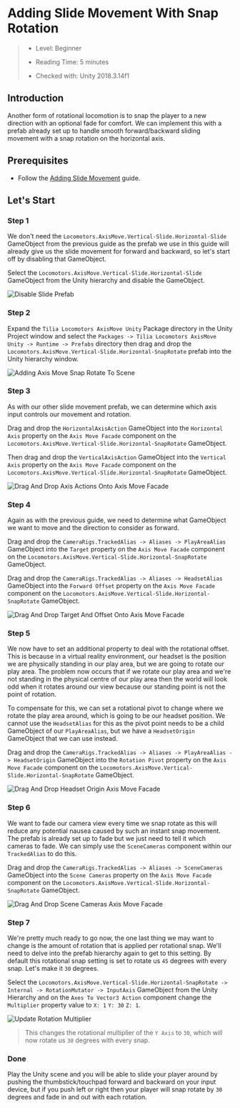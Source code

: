 # Adding Slide Movement With Snap Rotation

> * Level: Beginner
>
> * Reading Time: 5 minutes
>
> * Checked with: Unity 2018.3.14f1

## Introduction

Another form of rotational locomotion is to snap the player to a new direction with an optional fade for comfort. We can implement this with a prefab already set up to handle smooth forward/backward sliding movement with a snap rotation on the horizontal axis.

## Prerequisites

* Follow the [Adding Slide Movement] guide.

## Let's Start

### Step 1

We don't need the `Locomotors.AxisMove.Vertical-Slide.Horizontal-Slide` GameObject from the previous guide as the prefab we use in this guide will already give us the slide movement for forward and backward, so let's start off by disabling that GameObject.

Select the `Locomotors.AxisMove.Vertical-Slide.Horizontal-Slide` GameObject from the Unity hierarchy and disable the GameObject.

![Disable Slide Prefab](assets/images/DisableSlidePrefab.png)

### Step 2

Expand the `Tilia Locomotors AxisMove Unity` Package directory in the Unity Project window and select the `Packages -> Tilia Locomotors AxisMove Unity -> Runtime -> Prefabs` directory then drag and drop the `Locomotors.AxisMove.Vertical-Slide.Horizontal-SnapRotate` prefab into the Unity hierarchy window.

![Adding Axis Move Snap Rotate To Scene](assets/images/AddingAxisMoveSnapRotateToScene.png)

### Step 3

As with our other slide movement prefab, we can determine which axis input controls our movement and rotation.

Drag and drop the `HorizontalAxisAction` GameObject into the `Horizontal Axis` property on the `Axis Move Facade` component on the `Locomotors.AxisMove.Vertical-Slide.Horizontal-SnapRotate` GameObject.

Then drag and drop the `VerticalAxisAction` GameObject into the `Vertical Axis` property on the `Axis Move Facade` component on the `Locomotors.AxisMove.Vertical-Slide.Horizontal-SnapRotate` GameObject.

![Drag And Drop Axis Actions Onto Axis Move Facade](assets/images/DragAndDropAxisActionsOntoAxisMoveFacade.png)

### Step 4

Again as with the previous guide, we need to determine what GameObject we want to move and the direction to consider as forward.

Drag and drop the `CameraRigs.TrackedAlias -> Aliases -> PlayAreaAlias` GameObject into the `Target` property on the `Axis Move Facade` component on the `Locomotors.AxisMove.Vertical-Slide.Horizontal-SnapRotate` GameObject.

Drag and drop the `CameraRigs.TrackedAlias -> Aliases -> HeadsetAlias` GameObject into the `Forward Offset` property on the `Axis Move Facade` component on the `Locomotors.AxisMove.Vertical-Slide.Horizontal-SnapRotate` GameObject.

![Drag And Drop Target And Offset Onto Axis Move Facade](assets/images/DragAndDropTargetAndOffsetOntoAxisMoveFacade.png)

### Step 5

We now have to set an additional property to deal with the rotational offset. This is because in a virtual reality environment, our headset is the position we are physically standing in our play area, but we are going to rotate our play area. The problem now occurs that if we rotate our play area and we're not standing in the physical centre of our play area then the world will look odd when it rotates around our view because our standing point is not the point of rotation.

To compensate for this, we can set a rotational pivot to change where we rotate the play area around, which is going to be our headset position. We cannot use the `HeadsetAlias` for this as the pivot point needs to be a child GameObject of our `PlayAreaAlias`, but we have a `HeadsetOrigin` GameObject that we can use instead.

Drag and drop the `CameraRigs.TrackedAlias -> Aliases -> PlayAreaAlias -> HeadsetOrigin` GameObject into the `Rotation Pivot` property on the `Axis Move Facade` component on the `Locomotors.AxisMove.Vertical-Slide.Horizontal-SnapRotate` GameObject.

![Drag And Drop Headset Origin Axis Move Facade](assets/images/DragAndDropHeadsetOriginAxisMoveFacade.png)

### Step 6

We want to fade our camera view every time we snap rotate as this will reduce any potential nausea caused by such an instant snap movement. The prefab is already set up to fade but we just need to tell it which cameras to fade. We can simply use the `SceneCameras` component within our `TrackedAlias` to do this.

Drag and drop the `CameraRigs.TrackedAlias -> Aliases -> SceneCameras` GameObject into the `Scene Cameras` property on the `Axis Move Facade` component on the `Locomotors.AxisMove.Vertical-Slide.Horizontal-SnapRotate` GameObject.

![Drag And Drop Scene Cameras Axis Move Facade](assets/images/DragAndDropSceneCamerasAxisMoveFacade.png)

### Step 7

We're pretty much ready to go now, the one last thing we may want to change is the amount of rotation that is applied per rotational snap. We'll need to delve into the prefab hierarchy again to get to this setting. By default this rotational snap setting is set to rotate us `45` degrees with every snap. Let's make it `30` degrees.

Select the `Locomotors.AxisMove.Vertical-Slide.Horizontal-SnapRotate -> Internal -> RotationMutator -> InputAxis` GameObject from the Unity Hierarchy and on the `Axes To Vector3 Action` component change the `Multiplier` property value to `X: 1` `Y: 30` `Z: 1`.

![Update Rotation Multiplier](assets/images/UpdateRotationMultiplier.png)

> This changes the rotational multiplier of the `Y Axis` to `30`, which will now rotate us `30` degrees with every snap.

### Done

Play the Unity scene and you will be able to slide your player around by pushing the thumbstick/touchpad forward and backward on your input device, but if you push left or right then your player will snap rotate by `30` degrees and fade in and out with each rotation.

[Adding Slide Movement]: ../AddingSlideMovement/README.md